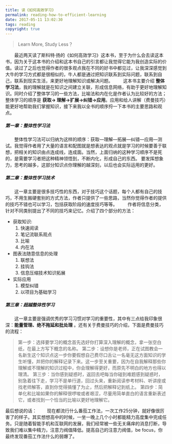```yaml
---
title: 读《如何高效学习》
permalink: reading-how-to-efficient-learning
date: 2017-05-11 13:02:30
tags: reading
copyright: true
---
```


> Learn More, Study Less？
<!-- more -->

　　最近两天读了斯科特·扬的《如何高效学习》这本书，至于为什么会去读这本书，因为关于这本书的介绍和这本书自己的引言都让我觉得它能为我创造实际的价值。读过了之后也觉得作者的很多观点我在不同的好书中都见过，让我深深感觉到大牛的学习方式都是很相似的，牛人都是通过把知识联系到实际问题，联系到自己，联系到现实生活，来更好地理解知识或解决问题。
　　这本书主要介绍 **整体学习法**，我的理解就是在知识之间建立关联，形成信息网络，有助于更好地理解知识。同时介绍了整体学习的一些方法，比喻法和内在化是作者认为比较好的方法；整体学习的顺序是 __获取-> 理解->扩展->纠错->应用__。应用和给人讲解（费曼技巧）能更好地帮助我们掌握知识，接下来我以全书的顺序捋一下本书的主要思路和观点。
#####  第一章：整体性学习法 
　　整体性学习法可以归纳为这样的顺序：获取—理解—拓展—纠错—应用—测试。我觉得作者用了大量的语言和配图就是想表达的观点就是学习的时候要善于联想，把相关的知识由点连成线，连成面。当然，上面归纳的这种学习顺序不是死的，是需要学习者把这种精神领悟到，不断内化，形成自己的东西。 要发挥想象力，思考的越多，这部分知识点你理解的越深刻，以后也会实际运用的更好。 
##### 第二章：整体性学习技术 
　　这一章主要是很多技巧性的东西，对于技巧这个话题，每个人都有自己的技巧，不用生搬硬套别的方式方法，作者只提供了一些思路，当然你觉得作者的提供的技巧不错也可以学习，包括获取阶段的速度技巧等等。
　　作者将信息分类，针对不同类别提出了不同的技巧来记忆。介绍了四个部分的方法：
- 获取知识:
     1. 快速阅读
     2. 笔记流联系观点
     3. 比喻
     4. 内在法
- 图表法随意信息的处理
  1. 联想法
  2. 挂钩法
  3. 信息压缩技术知识拓展
- 实际应用
  1. 模型纠错
  2. 以项目为基础学习

##### 第三章：超越整体性学习 
　　这一章主要是强调优秀的学习习惯对学习的重要性，其中有三点给我印象很深：__能量管理、绝不拖延和批处理__ 。还有关于费曼技巧的介绍，下面是费曼技巧的流程：
> 第一步：选择要学习的概念首先选好你打算深入理解的概念，拿一张空白纸，在最上方写下概念的名称。
> 第二步：设想你是老师，正在试图教会一名新生这个知识点这一步你要假想自己费尽口舌让一名毫无这方面知识的学生听懂，并把你的解释记录下来。这一步至关重要，因为在自我解释那些你理解或不理解的知识过程中，你会理解得更好，而原先不明白的地方也得以理清。
> 第三步：当你感到疑惑时，返回去吧每当你碰到难题感到疑惑时，别急着往下走，学习不是单行道，回过头来，重新阅读参考材料、听讲座或找老师解答，直到你觉得搞懂了为止，然后把解释记到纸上。
> 第四步：简单化和比喻如果你的解释很啰唆或者艰涩，尽量用简单直白的语言重新表述它，或者找到一个恰当的比喻以更好地理解它。

最后想说的话：
　　现在都流行什么番茄工作法，一次工作25分钟，就好像很厉害了的样子。其实想想高中的时候，一坐一晚上几个小时都能精力高度集中完成任务。只是随着智能手机和互联网的发展，我们经常被一些无关痛痒的消息打断，导致我们难以集中精力，注意力阀值降低。提高自己的注意力阀值，be focus，你最终发现番茄工作法什么的弱爆了。
